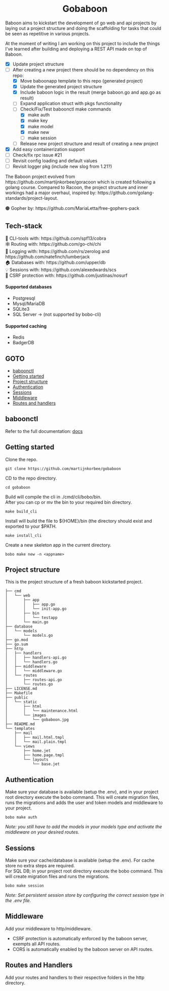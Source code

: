 <div align="center">
  <h1 align="center">Gobaboon</h1>
</div>

<div>
  <p align="left">Baboon aims to kickstart the development of go web and api projects by laying out a project structure and doing the scaffolding for tasks that could be seen as repetitive in various projects.</p>
</div>

<div>
  <p>At the moment of writing I am working on this project to include the things I've learned after building and deploying a REST API made on top of Baboon.</p>

- [x] Update project structure
- [ ] After creating a new project there should be no dependency on this repo:
    - [x] Move baboonapp template to this repo (generated project)
    - [x] Update the generated project structure
    - [x] Include baboon logic in the result (merge baboon.go and app.go as result)
    - [ ] Expand application struct with pkgs functionality
    - [ ] Check/Fix/Test baboonctl make commands
      - [x] make auth
      - [x] make key
      - [x] make model
      - [x] make new
      - [ ] make session
    - [ ] Release new project structure and result of creating a new project
- [x] Add easy containerization support
- [ ] Check/fix rpc issue #21
- [ ] Revisit config loading and default values
- [ ] Revisit logger pkg (include new slog from 1.21?)

</div>

<div>
  <p>The Baboon project evolved from https://github.com/martijnkorbee/goracoon which is created following a golang course. Compared to Racoon, the project structure and inner workings had a major overhaul, inspired by: https://github.com/golang-standards/project-layout.</p>
  <p>🟠 Gopher by: https://github.com/MariaLetta/free-gophers-pack<br></p>
</div>

<div>
  <h2>Tech-stack</h2>
  <p>
  🐍 CLI-tools with: https://github.com/spf13/cobra<br>
  🕸️ Routing with: https://github.com/go-chi/chi<br>
  📰 Logging with: https://github.com/rs/zerolog and https://github.com/natefinch/lumberjack<br>
  🏠 Databases with: https://github.com/upper/db<br>
  💡 Sessions with: https://github.com/alexedwards/scs<br>
  🛑 CSRF protection with: https://github.com/justinas/nosurf<br>
  </p>
  
  #### Supported databases
  * Postgresql
  * Mysql/MariaDB
  * SQLite3
  * SQL Server -> (not supported by bobo-cli)

  #### Supported caching
  * Redis
  * BadgerDB
</div>

## GOTO
* [baboonctl](#baboonctl)
* [Getting started](#getting-started)
* [Project structure](#project-structure)
* [Authentication](#authentication) 
* [Sessions](#sessions)
* [Middleware](#middleware)
* [Routes and handlers](#routes-and-handlers)

## baboonctl
Refer to the full documentation: [docs](https://github.com/martijnkorbee/gobaboon/tree/master/tools/baboonctl)

## Getting started
Clone the repo.
```
git clone https://github.com/martijnkorbee/gobaboon
```
CD to the repo directory.
```
cd gobaboon
```
Build will compile the cli in ./cmd/cli/bobo/bin.<br>
After you can cp or mv the bin to your required bin directory.
```
make build_cli 
```
Install will build the file to ${HOME}/bin (the directory should exist and exported to your $PATH.
```
make install_cli
```
Create a new skeleton app in the current directory.
```
bobo make new -n <appname>
```

## Project structure
This is the project structure of a fresh baboon kickstarted project.
```
├── cmd
│   └── web
│       ├── app
│       │   ├── app.go
│       │   └── init-app.go
│       ├── bin
│       │   └── testapp
│       └── main.go
├── database
│   └── models
│       └── models.go
├── go.mod
├── go.sum
├── http
│   ├── handlers
│   │   ├── handlers-api.go
│   │   └── handlers.go
│   ├── middleware
│   │   └── middleware.go
│   └── routes
│       ├── routes-api.go
│       └── routes.go
├── LICENSE.md
├── Makefile
├── public
│   └── static
│       ├── html
│       │   └── maintenance.html
│       └── images
│           └── gobaboon.jpg
├── README.md
└── templates
    ├── mail
    │   ├── mail.html.tmpl
    │   └── mail.plain.tmpl
    └── views
        ├── home.jet
        ├── home.page.tmpl
        └── layouts
            └── base.jet
```

## Authentication
Make sure your database is available (setup the .env), and in your project root directory execute the bobo command.
This will create migration files, runs the migrations and adds the user and token models and middleware to your project.<br>
```
bobo make auth
```
_Note: you still have to add the models in your models type and activate the middleware on your desired routes._

## Sessions
Make sure your cache/database is available (setup the .env). For cache store no extra steps are required.<br>
For SQL DB; in your project root directory execute the bobo command. This will create migration files and runs the migrations.
```
bobo make session
```
_Note: Set persistent session store by configuring the correct session type in the .env file._

## Middleware
Add your middleware to http/middleware.
* CSRF protection is automatically enforced by the baboon server, exempts all API routes.
* CORS is automatically enabled by the baboon server on API routes.

## Routes and Handlers
Add your routes and handlers to their respective folders in the http directory.
